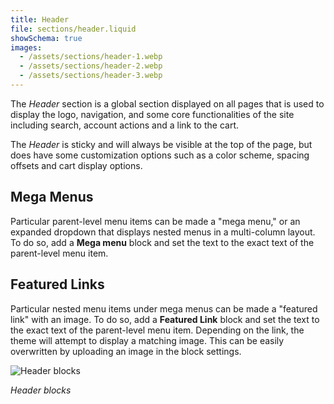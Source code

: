 ```yaml
---
title: Header
file: sections/header.liquid
showSchema: true
images:
  - /assets/sections/header-1.webp
  - /assets/sections/header-2.webp
  - /assets/sections/header-3.webp
---
```


The _Header_ section is a global section displayed on all pages that is used to display the logo, navigation, and some core functionalities of the site including search, account actions and a link to the cart.

The _Header_ is sticky and will always be visible at the top of the page, but does have some customization options such as a color scheme, spacing offsets and cart display options.

## Mega Menus

Particular parent-level menu items can be made a "mega menu," or an expanded dropdown that displays nested menus in a multi-column layout. To do so, add a **Mega menu** block and set the text to the exact text of the parent-level menu item.

## Featured Links

Particular nested menu items under mega menus can be made a "featured link" with an image. To do so, add a **Featured Link** block and set the text to the exact text of the parent-level menu item. Depending on the link, the theme will attempt to display a matching image. This can be easily overwritten by uploading an image in the block settings.

![Header blocks](/assets/sections/header-blocks.webp)

_Header blocks_

